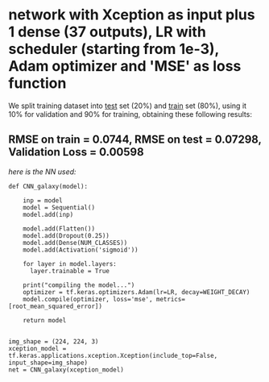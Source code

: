 ﻿# network with Xception as input plus 1 dense (37 outputs), LR with scheduler (starting from 1e-3), Adam optimizer and 'MSE' as loss function

We split training dataset into [test](../test_from_training/) set (20%) and [train](../training_from_training/) set (80%), using it 10% for validation and 90% for training, obtaining these following results:
## RMSE on train = 0.0744, RMSE on test = 0.07298, Validation Loss = 0.00598

_here is the NN used:_

	def CNN_galaxy(model):
	  
		inp = model    
		model = Sequential()
		model.add(inp)

		model.add(Flatten())		
		model.add(Dropout(0.25))
		model.add(Dense(NUM_CLASSES))
		model.add(Activation('sigmoid'))

		for layer in model.layers:
		  layer.trainable = True

		print("compiling the model...")
		optimizer = tf.keras.optimizers.Adam(lr=LR, decay=WEIGHT_DECAY)
		model.compile(optimizer, loss='mse', metrics=[root_mean_squared_error])

		return model


	img_shape = (224, 224, 3)
	xception_model = tf.keras.applications.xception.Xception(include_top=False, input_shape=img_shape)
	net = CNN_galaxy(xception_model)
